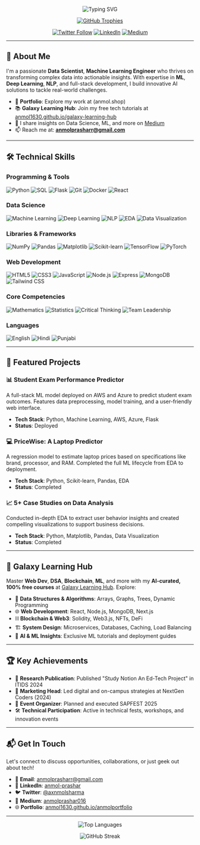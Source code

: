 <p align="center">
  <img src="https://readme-typing-svg.herokuapp.com?font=Fira+Code&size=30&pause=1000&color=00C4B4&center=true&vCenter=true&width=600&lines=Hi,+I'm+Anmol+Prashar!;Data+Scientist+%7C+ML+%26+NLP+Explorer;Deep+Learning+Enthusiast+%7C+Web+Developer" alt="Typing SVG" />
</p>

<p align="center">
  <a href="https://github.com/anmol1630"><img src="https://github-profile-trophy.vercel.app/?username=anmol1630&theme=onedark&margin-w=15&margin-h=15" alt="GitHub Trophies" /></a>
</p>

<p align="center">
  <a href="https://twitter.com/axnmolsharma"><img src="https://img.shields.io/twitter/follow/axnmolsharma?logo=twitter&style=for-the-badge&color=1DA1F2" alt="Twitter Follow" /></a>
  <a href="https://linkedin.com/in/anmol-prashar"><img src="https://img.shields.io/badge/LinkedIn-Connect-0077B5?style=for-the-badge&logo=linkedin" alt="LinkedIn" /></a>
  <a href="https://medium.com/@anmolprashar016"><img src="https://img.shields.io/badge/Medium-Read%20My%20Articles-12100E?style=for-the-badge&logo=medium" alt="Medium" /></a>
</p>

---

## 🚀 About Me

I'm a passionate **Data Scientist**, **Machine Learning Engineer**  who thrives on transforming complex data into actionable insights. With expertise in **ML**, **Deep Learning**, **NLP**, and full-stack development, I build innovative AI solutions to tackle real-world challenges. 

- 🌟 **Portfolio**: Explore my work at (anmol.shop)
- 📚 **Galaxy Learning Hub**: Join my free tech tutorials at [anmol1630.github.io/galaxy-learning-hub](https://anmol1630.github.io/galaxy-learning-hub/)
- 📝 I share insights on Data Science, ML, and more on [Medium](https://medium.com/@anmolprashar016)
- 📫 Reach me at: **anmolprasharr@gmail.com**

---

## 🛠️ Technical Skills

### Programming & Tools
![Python](https://img.shields.io/badge/-Python-3776AB?style=flat&logo=python) ![SQL](https://img.shields.io/badge/-SQL-4479A1?style=flat&logo=postgresql) ![Flask](https://img.shields.io/badge/-Flask-000000?style=flat&logo=flask) ![Git](https://img.shields.io/badge/-Git-F05032?style=flat&logo=git) ![Docker](https://img.shields.io/badge/-Docker-2496ED?style=flat&logo=docker) ![React](https://img.shields.io/badge/-React-61DAFB?style=flat&logo=react)

### Data Science
![Machine Learning](https://img.shields.io/badge/-Machine%20Learning-FF6F00?style=flat) ![Deep Learning](https://img.shields.io/badge/-Deep%20Learning-FF6F00?style=flat) ![NLP](https://img.shields.io/badge/-NLP-FF6F00?style=flat) ![EDA](https://img.shields.io/badge/-EDA-FF6F00?style=flat) ![Data Visualization](https://img.shields.io/badge/-Data%20Visualization-FF6F00?style=flat)

### Libraries & Frameworks
![NumPy](https://img.shields.io/badge/-NumPy-013243?style=flat&logo=numpy) ![Pandas](https://img.shields.io/badge/-Pandas-150458?style=flat&logo=pandas) ![Matplotlib](https://img.shields.io/badge/-Matplotlib-11557C?style=flat) ![Scikit-learn](https://img.shields.io/badge/-Scikit--learn-F7931E?style=flat&logo=scikit-learn) ![TensorFlow](https://img.shields.io/badge/-TensorFlow-FF6F00?style=flat&logo=tensorflow) ![PyTorch](https://img.shields.io/badge/-PyTorch-EE4C2C?style=flat&logo=pytorch)

### Web Development
![HTML5](https://img.shields.io/badge/-HTML5-E34F26?style=flat&logo=html5) ![CSS3](https://img.shields.io/badge/-CSS3-1572B6?style=flat&logo=css3) ![JavaScript](https://img.shields.io/badge/-JavaScript-F7DF1E?style=flat&logo=javascript) ![Node.js](https://img.shields.io/badge/-Node.js-339933?style=flat&logo=node.js) ![Express](https://img.shields.io/badge/-Express-000000?style=flat&logo=express) ![MongoDB](https://img.shields.io/badge/-MongoDB-47A248?style=flat&logo=mongodb) ![Tailwind CSS](https://img.shields.io/badge/-Tailwind%20CSS-38B2AC?style=flat&logo=tailwind-css)

### Core Competencies
![Mathematics](https://img.shields.io/badge/-Mathematics-005566?style=flat) ![Statistics](https://img.shields.io/badge/-Statistics-005566?style=flat) ![Critical Thinking](https://img.shields.io/badge/-Critical%20Thinking-005566?style=flat) ![Team Leadership](https://img.shields.io/badge/-Team%20Leadership-005566?style=flat)

### Languages
![English](https://img.shields.io/badge/-English-333333?style=flat) ![Hindi](https://img.shields.io/badge/-Hindi-333333?style=flat) ![Punjabi](https://img.shields.io/badge/-Punjabi-333333?style=flat)

---

## 🌟 Featured Projects

### 📊 Student Exam Performance Predictor
A full-stack ML model deployed on AWS and Azure to predict student exam outcomes. Features data preprocessing, model training, and a user-friendly web interface.
- **Tech Stack**: Python, Machine Learning, AWS, Azure, Flask
- **Status**: Deployed

### 💻 PriceWise: A Laptop Predictor
A regression model to estimate laptop prices based on specifications like brand, processor, and RAM. Completed the full ML lifecycle from EDA to deployment.
- **Tech Stack**: Python, Scikit-learn, Pandas, EDA
- **Status**: Completed

### 📈 5+ Case Studies on Data Analysis
Conducted in-depth EDA to extract user behavior insights and created compelling visualizations to support business decisions.
- **Tech Stack**: Python, Matplotlib, Pandas, Data Visualization
- **Status**: Completed

---

## 🌌 Galaxy Learning Hub
Master **Web Dev**, **DSA**, **Blockchain**, **ML**, and more with my **AI-curated, 100% free courses** at [Galaxy Learning Hub](https://anmol1630.github.io/galaxy-learning-hub/). Explore:
- 🧠 **Data Structures & Algorithms**: Arrays, Graphs, Trees, Dynamic Programming
- 🌐 **Web Development**: React, Node.js, MongoDB, Next.js
- ⛓ **Blockchain & Web3**: Solidity, Web3.js, NFTs, DeFi
- 🏗 **System Design**: Microservices, Databases, Caching, Load Balancing
- 🤖 **AI & ML Insights**: Exclusive ML tutorials and deployment guides

---

## 🏆 Key Achievements
- 📜 **Research Publication**: Published "Study Notion An Ed-Tech Project" in ITIDS 2024
- 💼 **Marketing Head**: Led digital and on-campus strategies at NextGen Coders (2024)
- 🎉 **Event Organizer**: Planned and executed SAPFEST 2025
- 🛠️ **Technical Participation**: Active in technical fests, workshops, and innovation events

---

## 📬 Get In Touch
Let's connect to discuss opportunities, collaborations, or just geek out about tech!
- 📧 **Email**: [anmolprasharr@gmail.com](mailto:anmolprasharr@gmail.com)
- 💼 **LinkedIn**: [anmol-prashar](https://linkedin.com/in/anmol-prashar)
- 🐦 **Twitter**: [@axnmolsharma](https://twitter.com/axnmolsharma)
- 📝 **Medium**: [anmolprashar016](https://medium.com/@anmolprashar016)
- 🌐 **Portfolio**: [anmol1630.github.io/anmolportfolio](https://anmol1630.github.io/anmolportfolio/)

---

<p align="center">
  <img src="https://github-readme-stats.vercel.app/api/top-langs?username=anmol1630&show_icons=true&locale=en&layout=compact&theme=radical" alt="Top Languages" />
</p>

<p align="center">
  <img src="https://github-readme-streak-stats.herokuapp.com/?user=anmol1630&theme=radical" alt="GitHub Streak" />
</p>

